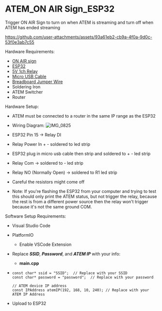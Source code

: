 
# ATEM_ON AIR Sign_ESP32

Trigger ON AIR Sign to turn on when ATEM is streaming and turn off when ATEM has ended streaming

https://github.com/user-attachments/assets/93a61eb2-cb9a-4f0a-9d0c-53f0e3ab7c55


Hardware Requirements:
- [ON AIR sign](https://www.amazon.com/Air-Light-Wall-Mountable-Desktop/dp/B096H44MTL/)
- [ESP32](https://www.amazon.com/ESP-WROOM-32-Development-Microcontroller-Integrated-Compatible/dp/B08D5ZD528/)
- [5V 1ch Relay](https://www.amazon.com/dp/B00LW15A4W?psc=1&ref=ppx_yo2ov_dt_b_product_details)
- [Micro USB Cable](https://www.amazon.com/Charging-Transfer-Android-Trustable-MYFON/dp/B098DW7485/)
- [Breadboard Jumper Wire](https://www.amazon.com/Elegoo-EL-CP-004-Multicolored-Breadboard-arduino/dp/B01EV70C78/)
- Soldering Iron
- ATEM Switcher
- Router

Hardware Setup:
- ATEM must be connected to a router in the same IP range as the ESP32
- Wiring Diagram:
![IMG_0825](https://github.com/user-attachments/assets/445e708b-613e-4e35-aa15-b1a5496f4aee)
- ESP32 Pin 15 -> Relay DI
- Relay Power In + - soldered to led strip
- ESP32 plug in micro usb cable then strip and soldered to + - led strip
- Relay Com -> soldered to - led strip
- Relay NO (Normally Open) -> soldered to R1 led strip
-   Careful the resistors might come off

-   Note: If you're flashing the ESP32 from your computer and trying to test this should only print the ATEM status, but not trigger the relay, because the rest is from a different power source then the relay won't trigger because it's not the same ground COM.


Software Setup Requirements:
- Visual Studio Code
- PlatformIO
  - Enable VSCode Extension

- Replace ***SSID***, ***Password***, and ***ATEM IP*** with your info:

  - **main.cpp**
-   ```// WiFi credentials
    const char* ssid = "SSID";  // Replace with your SSID
    const char* password = "password";  // Replace with your password

    // ATEM device IP address
    const IPAddress atemIP(192, 168, 10, 240); // Replace with your ATEM IP Address
    ```

- Upload to ESP32

